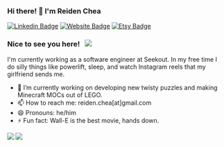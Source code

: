 <!--
**thechincheachilla/TheChinCheaChilla** is a ✨ _special_ ✨ repository because its `README.md` (this file) appears on your GitHub profile.

Here are some ideas to get you started:

- 🔭 I’m currently working on ...
- 🌱 I’m currently learning ...
- 👯 I’m looking to collaborate on ...
- 🤔 I’m looking for help with ...
- 💬 Ask me about ...
- 📫 How to reach me: ...
- 😄 Pronouns: ...
- ⚡ Fun fact: ...
-->


### Hi there! 👋 I'm Reiden Chea

[![Linkedin Badge](https://img.shields.io/badge/-LinkedIn-0e76a8?style=flat-square&logo=Linkedin&logoColor=white)](https://www.linkedin.com/in/reiden-chea/)
[![Website Badge](https://img.shields.io/badge/Website-3b5998?style=flat-square&logo=google-chrome&logoColor=white)](https://reiden-chea.com/#/home)
[![Etsy Badge](https://img.shields.io/badge/Shop-3b5998?style=flat-square&logo=etsy&logoColor=white)](https://www.etsy.com/shop/3DModdedPuzzles)



### Nice to see you here! &nbsp; ![](https://visitor-badge.glitch.me/badge?page_id=TheChinCheaChilla.TheChinCheaChilla&style=flat-square&color=0088cc)

I'm currently working as a software engineer at Seekout. In my free time I do silly things like powerlift, sleep, and watch Instagram reels that my girlfriend sends me.


- 🔭 I’m currently working on developing new twisty puzzles and making Minecraft MOCs out of LEGO.
- 📫 How to reach me: reiden.chea[at]gmail.com
- 😄 Pronouns: he/him
- ⚡ Fun fact: Wall-E is the best movie, hands down.


<a href="https://github.com/anuraghazra/github-readme-stats">
  <img align="left" src="https://github-readme-stats.vercel.app/api?username=TheChinCheaChilla&show_icons=true&theme=react" />
</a>

<a href="https://github.com/anuraghazra/github-readme-stats">
  <img align="left" src="https://github-readme-stats.vercel.app/api/top-langs/?username=TheChinCheaChilla&theme=react&layout=compact" />
</a>

